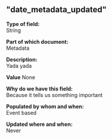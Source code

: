 ## "date_metadata_updated"

**Type of field:**  
String  

**Part of which document:**  
Metadata

**Description:**  
Yada yada  

**Value**
None

**Why do we have this field:**  
Because it tells us something important  

**Populated by whom and when:**  
Event based

**Updated where and when:**  
Never
